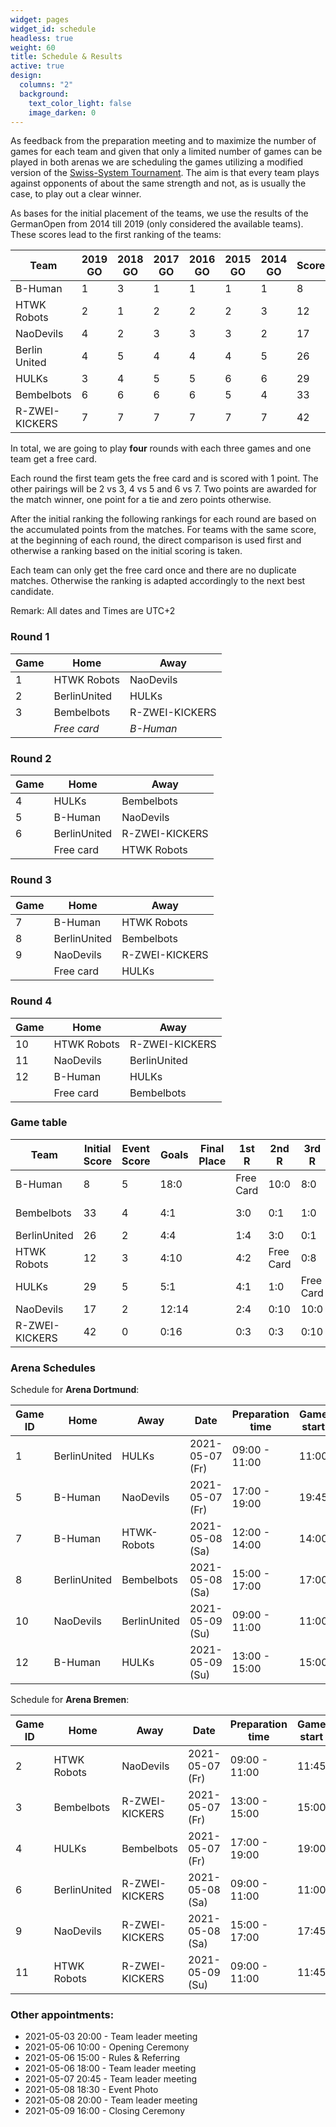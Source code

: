 ```yaml
---
widget: pages
widget_id: schedule
headless: true
weight: 60
title: Schedule & Results
active: true
design:
  columns: "2"
  background:
    text_color_light: false
    image_darken: 0
---
```

As feedback from the preparation meeting and to maximize the number of games for each team and given that only a limited number of games can be played in both arenas we are scheduling the games utilizing a modified version of the [Swiss-System Tournament](https://en.wikipedia.org/wiki/Swiss-system_tournament). The aim is that every team plays against opponents of about the same strength and not, as is usually the case, to play out a clear winner.

As bases for the initial placement of the teams, we use the results of the GermanOpen from 2014 till 2019 (only considered the available teams). These scores lead to the first ranking of the teams:

| Team           | 2019 GO | 2018 GO | 2017 GO | 2016 GO | 2015 GO | 2014 GO | Score |
| -------------- | ------- | ------- | ------- | ------- | ------- | ------- | ----- |
| B-Human        | 1       | 3       | 1       | 1       | 1       | 1       | 8     |
| HTWK Robots    | 2       | 1       | 2       | 2       | 2       | 3       | 12    |
| NaoDevils      | 4       | 2       | 3       | 3       | 3       | 2       | 17    |
| Berlin United  | 4       | 5       | 4       | 4       | 4       | 5       | 26    |
| HULKs          | 3       | 4       | 5       | 5       | 6       | 6       | 29    |
| Bembelbots     | 6       | 6       | 6       | 6       | 5       | 4       | 33    |
| R-ZWEI-KICKERS | 7       | 7       | 7       | 7       | 7       | 7       | 42    |

In total, we are going to play **four** rounds with each three games and one team get a free card.

Each round the first team gets the free card and is scored with 1 point. The other pairings will be 2 vs 3, 4 vs 5 and 6 vs 7. Two points are awarded for the match winner, one point for a tie and zero points otherwise. 

After the initial ranking the following rankings for each round are based on the accumulated points from the matches. For teams with the same score, at the beginning of each round, the direct comparison is used first and otherwise a ranking based on the initial scoring is taken. 

Each team can only get the free card once and there are no duplicate matches. Otherwise the ranking is adapted accordingly to the next best candidate.

Remark: All dates and Times are UTC+2

### Round 1

| Game | Home         | Away           |
| ---- | ------------ | -------------- |
| 1    | HTWK Robots  | NaoDevils      |
| 2    | BerlinUnited | HULKs          |
| 3    | Bembelbots   | R-ZWEI-KICKERS |
|      | *Free card*  | *B-Human*      |

### Round 2

| Game | Home         | Away           |
|------|--------------|----------------|
| 4    | HULKs        | Bembelbots     |
| 5    | B-Human      | NaoDevils      |
| 6    | BerlinUnited | R-ZWEI-KICKERS |
|      | Free card    | HTWK Robots    |

### Round 3

| Game | Home         | Away           |
|------|--------------|----------------|
| 7    | B-Human      | HTWK Robots    |
| 8    | BerlinUnited | Bembelbots     |
| 9    | NaoDevils    | R-ZWEI-KICKERS |
|      | Free card    | HULKs          |

### Round 4

| Game | Home        | Away           |
|------|-------------|----------------|
| 10   | HTWK Robots | R-ZWEI-KICKERS |
| 11   | NaoDevils   | BerlinUnited   |
| 12   | B-Human     | HULKs          |
|      | Free card   | Bembelbots     |

### Game table

| Team           | Initial Score | Event Score | Goals | Final Place | 1st R     | 2nd R     | 3rd R     | 4th R     |
|----------------|---------------|-------------|-------|-------------|-----------|-----------|-----------|-----------|
| B-Human        | 8             | 5           | 18:0  |             | Free Card | 10:0      | 8:0       |           |
| Bembelbots     | 33            | 4           | 4:1   |             | 3:0       | 0:1       | 1:0       | Free Card |
| BerlinUnited   | 26            | 2           | 4:4   |             | 1:4       | 3:0       | 0:1       |           |
| HTWK Robots    | 12            | 3           | 4:10  |             | 4:2       | Free Card | 0:8       |           |
| HULKs          | 29            | 5           | 5:1   |             | 4:1       | 1:0       | Free Card |           |
| NaoDevils      | 17            | 2           | 12:14 |             | 2:4       | 0:10      | 10:0      |           |
| R-ZWEI-KICKERS | 42            | 0           | 0:16  |             | 0:3       | 0:3       | 0:10      |           |

### Arena Schedules

Schedule for **Arena Dortmund**:

| Game ID | Home         | Away         | Date            | Preparation time | Game start | Result |
|---------|--------------|--------------|-----------------|------------------|------------|--------|
| 1       | BerlinUnited | HULKs        | 2021-05-07 (Fr) | 09:00 - 11:00    | 11:00      | 1:4    |
| 5       | B-Human      | NaoDevils    | 2021-05-07 (Fr) | 17:00 - 19:00    | 19:45      | 10:0   |
| 7       | B-Human      | HTWK-Robots  | 2021-05-08 (Sa) | 12:00 - 14:00    | 14:00      | 8:0    |
| 8       | BerlinUnited | Bembelbots   | 2021-05-08 (Sa) | 15:00 - 17:00    | 17:00      | 0:1    |
| 10      | NaoDevils    | BerlinUnited | 2021-05-09 (Su) | 09:00 - 11:00    | 11:00      |        |
| 12      | B-Human      | HULKs        | 2021-05-09 (Su) | 13:00 - 15:00    | 15:00      |        |

Schedule for **Arena Bremen**:

| Game ID | Home         | Away           | Date            | Preparation time | Game start | Result |
|---------|--------------|----------------|-----------------|------------------|------------|--------|
| 2       | HTWK Robots  | NaoDevils      | 2021-05-07 (Fr) | 09:00 - 11:00    | 11:45      | 4:2    |
| 3       | Bembelbots   | R-ZWEI-KICKERS | 2021-05-07 (Fr) | 13:00 - 15:00    | 15:00      | 3:0    |
| 4       | HULKs        | Bembelbots     | 2021-05-07 (Fr) | 17:00 - 19:00    | 19:00      | 1:0    |
| 6       | BerlinUnited | R-ZWEI-KICKERS | 2021-05-08 (Sa) | 09:00 - 11:00    | 11:00      | 3:0    |
| 9       | NaoDevils    | R-ZWEI-KICKERS | 2021-05-08 (Sa) | 15:00 - 17:00    | 17:45      | 10:0   |
| 11      | HTWK Robots  | R-ZWEI-KICKERS | 2021-05-09 (Su) | 09:00 - 11:00    | 11:45      |        |


### Other appointments:

* 2021-05-03 20:00 - Team leader meeting
* 2021-05-06 10:00 - Opening Ceremony
* 2021-05-06 15:00 - Rules & Referring
* 2021-05-06 18:00 - Team leader meeting
* 2021-05-07 20:45 - Team leader meeting
* 2021-05-08 18:30 - Event Photo
* 2021-05-08 20:00 - Team leader meeting
* 2021-05-09 16:00 - Closing Ceremony